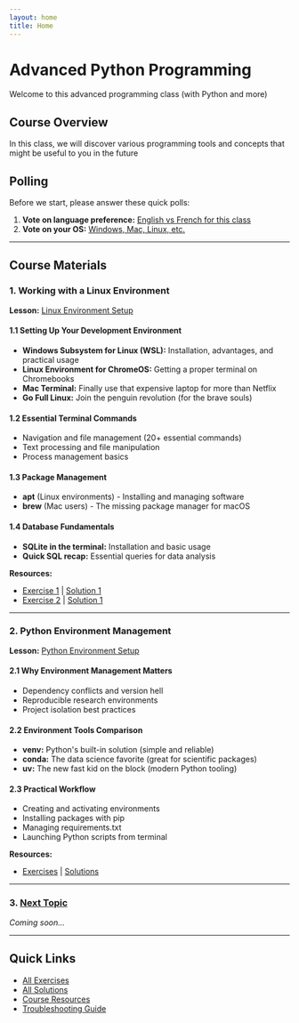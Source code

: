 ```yaml
---
layout: home
title: Home
---
```


# Advanced Python Programming
Welcome to this advanced programming class (with Python and more)

## Course Overview
In this class, we will discover various programming tools and concepts that might be useful to you in the future

## Polling

Before we start, please answer these quick polls:
1. **Vote on language preference:** [English vs French for this class](https://strawpoll.com/2ayLQXkzvn4)
2. **Vote on your OS:** [Windows, Mac, Linux, etc.](https://strawpoll.com/w4nWWVrwQnA)
---

## Course Materials

### 1. Working with a Linux Environment
**Lesson:** [Linux Environment Setup](lessons/01-shell-intro.md)

#### 1.1 Setting Up Your Development Environment
- **Windows Subsystem for Linux (WSL):** Installation, advantages, and practical usage
- **Linux Environment for ChromeOS:** Getting a proper terminal on Chromebooks  
- **Mac Terminal:** Finally use that expensive laptop for more than Netflix
- **Go Full Linux:** Join the penguin revolution (for the brave souls)

#### 1.2 Essential Terminal Commands
- Navigation and file management (20+ essential commands)
- Text processing and file manipulation
- Process management basics

#### 1.3 Package Management
- **apt** (Linux environments) - Installing and managing software
- **brew** (Mac users) - The missing package manager for macOS

#### 1.4 Database Fundamentals
- **SQLite in the terminal:** Installation and basic usage
- **Quick SQL recap:** Essential queries for data analysis

**Resources:**
- [Exercise 1](exercices/01-architecture.md) | [Solution 1](solutions/01-architecture.md/)
- [Exercise 2](exercises/02-shell.md/) | [Solution 1](solutions/02-shell.md/)

---

### 2. Python Environment Management
**Lesson:** [Python Environment Setup](lessons/02-python-env.md)

#### 2.1 Why Environment Management Matters
- Dependency conflicts and version hell
- Reproducible research environments
- Project isolation best practices

#### 2.2 Environment Tools Comparison
- **venv:** Python's built-in solution (simple and reliable)
- **conda:** The data science favorite (great for scientific packages)
- **uv:** The new fast kid on the block (modern Python tooling)

#### 2.3 Practical Workflow
- Creating and activating environments
- Installing packages with pip
- Managing requirements.txt
- Launching Python scripts from terminal

**Resources:**
- [Exercises](exercises/02-python-env/) | [Solutions](solutions/02-python-env/)

---

### 3. [Next Topic](lessons/03-topic.md)
*Coming soon...*

---

## Quick Links
- [All Exercises](exercises/)
- [All Solutions](solutions/)
- [Course Resources](resources/)
- [Troubleshooting Guide](troubleshooting.md)